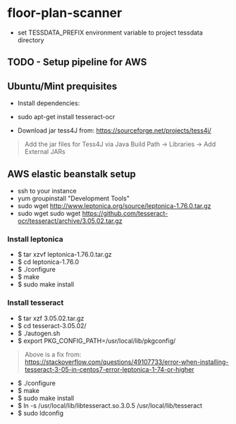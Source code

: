 # floor-plan-scanner
 - set TESSDATA_PREFIX environment variable to project tessdata directory

## TODO - Setup pipeline for AWS

## Ubuntu/Mint prequisites
 - Install dependencies:
 - sudo apt-get install tesseract-ocr

 - Download jar tess4J from: https://sourceforge.net/projects/tess4j/
 > Add the jar files for Tess4J via Java Build Path -> Libraries -> Add External JARs

## AWS elastic beanstalk setup
 - ssh to your instance
 - yum groupinstall "Development Tools"
 - sudo wget http://www.leptonica.org/source/leptonica-1.76.0.tar.gz
 - sudo wget sudo wget https://github.com/tesseract-ocr/tesseract/archive/3.05.02.tar.gz


### Install leptonica
 - $ tar xzvf leptonica-1.76.0.tar.gz
 - $ cd leptonica-1.76.0
 - $ ./configure
 - $ make
 - $ sudo make install

### Install tesseract
 - $ tar xzf 3.05.02.tar.gz
 - $ cd tesseract-3.05.02/
 - $ ./autogen.sh
 - $ export PKG_CONFIG_PATH=/usr/local/lib/pkgconfig/
 > Above is a fix from: https://stackoverflow.com/questions/49107733/error-when-installing-tesseract-3-05-in-centos7-error-leptonica-1-74-or-higher
 - $ ./configure
 - $ make
 - $ sudo make install
 - $ ln -s /usr/local/lib/libtesseract.so.3.0.5 /usr/local/lib/tesseract
 - $ sudo ldconfig
